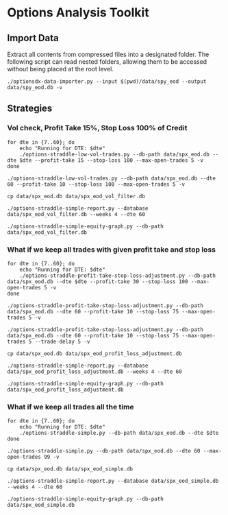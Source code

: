 # Options Analysis Toolkit

## Import Data

Extract all contents from compressed files into a designated folder.
The following script can read nested folders, allowing them to be accessed without being placed at the root level.

```shell
./optionsdx-data-importer.py --input $(pwd)/data/spy_eod --output data/spy_eod.db -v
```

## Strategies

### Vol check, Profit Take 15%, Stop Loss 100% of Credit

```shell
for dte in {7..60}; do
    echo "Running for DTE: $dte"
    ./options-straddle-low-vol-trades.py --db-path data/spx_eod.db --dte $dte --profit-take 15 --stop-loss 100 --max-open-trades 5 -v
done
```

```shell
./options-straddle-low-vol-trades.py --db-path data/spx_eod.db --dte 60 --profit-take 10 --stop-loss 100 --max-open-trades 5 -v
```

```shell
cp data/spx_eod.db data/spx_eod_vol_filter.db
```

```shell
./options-straddle-simple-report.py --database data/spx_eod_vol_filter.db --weeks 4 --dte 60
```

```shell
./options-straddle-simple-equity-graph.py --db-path data/spx_eod_vol_filter.db
```

### What if we keep all trades with given profit take and stop loss

```shell
for dte in {7..60}; do
    echo "Running for DTE: $dte"
    ./options-straddle-profit-take-stop-loss-adjustment.py --db-path data/spx_eod.db --dte $dte --profit-take 30 --stop-loss 100 --max-open-trades 5 -v
done
```

```shell
./options-straddle-profit-take-stop-loss-adjustment.py --db-path data/spx_eod.db --dte 60 --profit-take 10 --stop-loss 75 --max-open-trades 5 -v
```

```shell
./options-straddle-profit-take-stop-loss-adjustment.py --db-path data/spx_eod.db --dte 60 --profit-take 10 --stop-loss 75 --max-open-trades 5 --trade-delay 5 -v
```

```shell
cp data/spx_eod.db data/spx_eod_profit_loss_adjustment.db
```

```shell
./options-straddle-simple-report.py --database data/spx_eod_profit_loss_adjustment.db --weeks 4 --dte 60
```

```shell
./options-straddle-simple-equity-graph.py --db-path data/spx_eod_profit_loss_adjustment.db
```

### What if we keep all trades all the time

```shell
for dte in {7..60}; do
    echo "Running for DTE: $dte"
    ./options-straddle-simple.py --db-path data/spx_eod.db --dte $dte
done
```

```shell
./options-straddle-simple.py --db-path data/spx_eod.db --dte 60 --max-open-trades 99 -v
```

```shell
cp data/spx_eod.db data/spx_eod_simple.db
```

```shell
./options-straddle-simple-report.py --database data/spx_eod_simple.db --weeks 4 --dte 60
```

```shell
./options-straddle-simple-equity-graph.py --db-path data/spx_eod_simple.db
```
